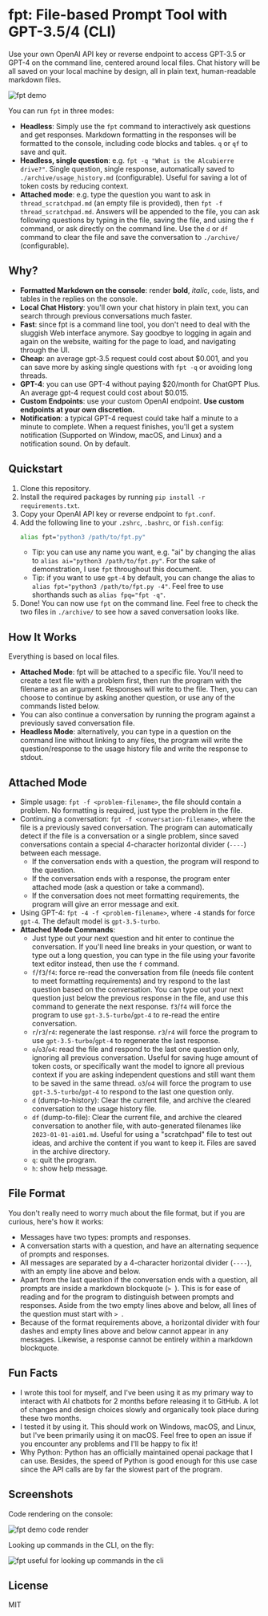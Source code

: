 # fpt: File-based Prompt Tool with GPT-3.5/4 (CLI)

Use your own OpenAI API key or reverse endpoint to access GPT-3.5 or GPT-4 on the command line, centered around local files. Chat history will be all saved on your local machine by design, all in plain text, human-readable markdown files.

![fpt demo](./demo-1.png)

You can run `fpt` in three modes:

- **Headless**: Simply use the `fpt` command to interactively ask questions and get responses. Markdown formatting in the responses will be formatted to the console, including code blocks and tables. `q` or `qf` to save and quit.
- **Headless, single question**: e.g. `fpt -q "What is the Alcubierre drive?"`. Single question, single response, automatically saved to `./archive/usage_history.md` (configurable). Useful for saving a lot of token costs by reducing context.
- **Attached mode**: e.g. type the question you want to ask in `thread_scratchpad.md` (an empty file is provided), then `fpt -f thread_scratchpad.md`. Answers will be appended to the file, you can ask following questions by typing in the file, saving the file, and using the `f` command, or ask directly on the command line. Use the `d` or `df` command to clear the file and save the conversation to `./archive/` (configurable).

## Why?

- **Formatted Markdown on the console**: render **bold**, *italic*, `code`, lists, and tables in the replies on the console.
- **Local Chat History**: you'll own your chat history in plain text, you can search through previous conversations much faster.
- **Fast**: since fpt is a command line tool, you don't need to deal with the sluggish Web interface anymore. Say goodbye to logging in again and again on the website, waiting for the page to load, and navigating through the UI.
- **Cheap**: an average gpt-3.5 request could cost about $0.001, and you can save more by asking single questions with `fpt -q` or avoiding long threads.
- **GPT-4**: you can use GPT-4 without paying $20/month for ChatGPT Plus. An average gpt-4 request could cost about $0.015.
- **Custom Endpoints**: use your custom OpenAI endpoint. **Use custom endpoints at your own discretion.**
- **Notification**: a typical GPT-4 request could take half a minute to a minute to complete. When a request finishes, you'll get a system notification (Supported on Window, macOS, and Linux) and a notification sound. On by default.

## Quickstart

1. Clone this repository.
2. Install the required packages by running `pip install -r requirements.txt`.
3. Copy your OpenAI API key or reverse endpoint to `fpt.conf`.
4. Add the following line to your `.zshrc`, `.bashrc`, or `fish.config`:
   ```bash
   alias fpt="python3 /path/to/fpt.py"
   ```
   - Tip: you can use any name you want, e.g. "ai" by changing the alias to `alias ai="python3 /path/to/fpt.py"`. For the sake of demonstration, I use `fpt` throughout this document.
   - Tip: if you want to use `gpt-4` by default, you can change the alias to `alias fpt="python3 /path/to/fpt.py -4"`. Feel free to use shorthands such as `alias fpq="fpt -q"`.
5. Done! You can now use `fpt` on the command line. Feel free to check the two files in `./archive/` to see how a saved conversation looks like.

## How It Works

Everything is based on local files.

- **Attached Mode**: fpt will be attached to a specific file. You'll need to create a text file with a problem first, then run the program with the filename as an argument. Responses will write to the file. Then, you can choose to continue by asking another question, or use any of the commands listed below.
- You can also continue a conversation by running the program against a previously saved conversation file.
- **Headless Mode**: alternatively, you can type in a question on the command line without linking to any files, the program will write the question/response to the usage history file and write the response to stdout.

## Attached Mode

- Simple usage: `fpt -f <problem-filename>`, the file should contain a problem. No formatting is required, just type the problem in the file.
- Continuing a conversation: `fpt -f <conversation-filename>`, where the file is a previously saved conversation. The program can automatically detect if the file is a conversation or a single problem, since saved conversations contain a special 4-character horizontal divider (`----`) between each message.
  - If the conversation ends with a question, the program will respond to the question.
  - If the conversation ends with a response, the program enter attached mode (ask a question or take a command).
  - If the conversation does not meet formatting requirements, the program will give an error message and exit.
- Using GPT-4: `fpt -4 -f <problem-filename>`, where `-4` stands for force `gpt-4`. The default model is `gpt-3.5-turbo`.
- **Attached Mode Commands**:
  - Just type out your next question and hit enter to continue the conversation. If you'll need line breaks in your question, or want to type out a long question, you can type in the file using your favorite text editor instead, then use the `f` command.
  - `f`/`f3`/`f4`: force re-read the conversation from file (needs file content to meet formatting requirements) and try respond to the last question based on the conversation. You can type out your next question just below the previous response in the file, and use this command to generate the next response. `f3`/`f4` will force the program to use `gpt-3.5-turbo`/`gpt-4` to re-read the entire conversation.
  - `r`/`r3`/`r4`: regenerate the last response. `r3`/`r4` will force the program to use `gpt-3.5-turbo`/`gpt-4` to regenerate the last response.
  - `o`/`o3`/`o4`: read the file and respond to the last one question only, ignoring all previous conversation. Useful for saving huge amount of token costs, or specifically want the model to ignore all previous context if you are asking independent questions and still want them to be saved in the same thread. `o3`/`o4` will force the program to use `gpt-3.5-turbo`/`gpt-4` to respond to the last one question only.
  - `d` (dump-to-history): Clear the current file, and archive the cleared conversation to the usage history file.
  - `df` (dump-to-file): Clear the current file, and archive the cleared conversation to another file, with auto-generated filenames like `2023-01-01-ai01.md`. Useful for using a "scratchpad" file to test out ideas, and archive the content if you want to keep it. Files are saved in the archive directory.
  - `q`: quit the program.
  - `h`: show help message.

## File Format

You don't really need to worry much about the file format, but if you are curious, here's how it works:

- Messages have two types: prompts and responses.
- A conversation starts with a question, and have an alternating sequence of prompts and responses.
- All messages are separated by a 4-character horizontal divider (`----`), with an empty line above and below.
- Apart from the last question if the conversation ends with a question, all prompts are inside a markdown blockquote (`> `). This is for ease of reading and for the program to distinguish between prompts and responses. Aside from the two empty lines above and below, all lines of the question must start with `> `.
- Because of the format requirements above, a horizontal divider with four dashes and empty lines above and below cannot appear in any messages. Likewise, a response cannot be entirely within a markdown blockquote.

## Fun Facts

- I wrote this tool for myself, and I've been using it as my primary way to interact with AI chatbots for 2 months before releasing it to GitHub. A lot of changes and design choices slowly and organically took place during these two months.
- I tested it by using it. This should work on Windows, macOS, and Linux, but I've been primarily using it on macOS. Feel free to open an issue if you encounter any problems and I'll be happy to fix it!
- Why Python: Python has an officially maintained openai package that I can use. Besides, the speed of Python is good enough for this use case since the API calls are by far the slowest part of the program.

## Screenshots

Code rendering on the console:

![fpt demo code render](./demo-2.png)

Looking up commands in the CLI, on the fly:

![fpt useful for looking up commands in the cli](./demo-3.png)

## License

MIT
